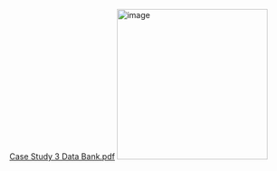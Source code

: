 [Case Study 3 Data Bank.pdf](https://github.com/DrPravallika/MySQL-Case-Study/files/14970305/Case.Study.3.Data.Bank.pdf)
<img width="266" alt="image" src="https://github.com/DrPravallika/MySQL-Case-Study/assets/166926878/6ec21cc1-9a8a-4312-9e65-246df30e3a89">
